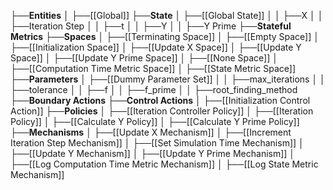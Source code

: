 ├──**Entities**
│   ├──[[Global]]
├──**State**
│   ├──[[Global State]]
│   │   ├──X
│   │   ├──Iteration Step
│   │   ├──t
│   │   ├──Y
│   │   ├──Y Prime
├──**Stateful Metrics**
├──**Spaces**
│   ├──[[Terminating Space]]
│   ├──[[Empty Space]]
│   ├──[[Initialization Space]]
│   ├──[[Update X Space]]
│   ├──[[Update Y Space]]
│   ├──[[Update Y Prime Space]]
│   ├──[[None Space]]
│   ├──[[Computation Time Metric Space]]
│   ├──[[State Metric Space]]
├──**Parameters**
│   ├──[[Dummy Parameter Set]]
│   │   ├──max_iterations
│   │   ├──tolerance
│   │   ├──f
│   │   ├──f_prime
│   │   ├──root_finding_method
├──**Boundary Actions**
├──**Control Actions**
│   ├──[[Initialization Control Action]]
├──**Policies**
│   ├──[[Iteration Controller Policy]]
│   ├──[[Iteration Policy]]
│   ├──[[Calculate Y Policy]]
│   ├──[[Calculate Y Prime Policy]]
├──**Mechanisms**
│   ├──[[Update X Mechanism]]
│   ├──[[Increment Iteration Step Mechanism]]
│   ├──[[Set Simulation Time Mechanism]]
│   ├──[[Update Y Mechanism]]
│   ├──[[Update Y Prime Mechanism]]
│   ├──[[Log Computation Time Metric Mechanism]]
│   ├──[[Log State Metric Mechanism]]
